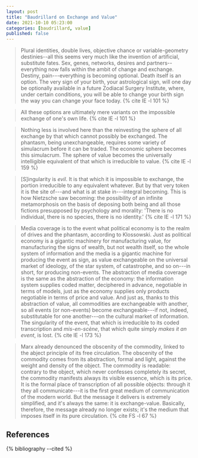 ```yaml
---
layout: post
title: "Baudrillard on Exchange and Value"
date: 2021-10-10 05:23:00
categories: [baudrillard, value]
published: false
---
```


> Plural identities, double lives, objective chance or variable-geometry destinies--all this seems very much like the invention of artificial, substitute fates. Sex, genes, networks, desires and partners--everything now falls within the ambit of change and exchange. Destiny, pain---everything is becoming optional. Death itself is an option. The very sign of your birth, your astrological sign, will one day be optionally available in a future Zodiacal Surgery Institute, where, under certain conditions, you will be able to change your birth sign the way you can change your face today. {% cite IE -l 101 %}

> All these options are ultimately mere variants on the impossible exchange of one's own life. {% cite IE -l 101 %}

> Nothing less is involved here than the reinvesting the sphere of all exchange by that which cannot possibly be exchanged. The phantasm, being unexchangeable, requires some variety of simulacrum before it can be traded. The economic sphere becomes this simulacrum. The sphere of value becomes the universally intelligible equivalent of that which is irreducible to value. {% cite IE -l 159 %}

> [S]ingularity is _evil_. It is that which it is impossible to exchange, the portion irreducible to any equivalent whatever. But by that very token it is the site of---and what is at stake in---integral becoming. This is how Nietzsche saw becoming: the possibility of an infinite metamorphosis on the basis of deposing both being and all those fictions presupposed by psychology and morality: 'There is no individual, there is no species, there is no identity.' {% cite IE -l 171 %}

> Media coverage is to the event what political economy is to the realm of drives and the phantasm, according to Klossowski. Just as political economy is a gigantic machinery for manufacturing value, for manufacturing the signs of wealth, but not wealth itself, so the whole system of information and the media is a gigantic machine for producing the event as sign, as value exchangeable on the universal market of ideology, of the star system, of catastrophe, and so on---in short, for producing non-events. The abstraction of media coverage is the same as the abstraction of the economy: the information system supplies coded matter, deciphered in advance, negotiable in terms of models, just as the economy supplies only products negotiable in terms of price and value. And just as, thanks to this abstraction of value, all commodities are exchangeable with another, so all events (or non-events) become exchangeable---if not, indeed, substitutable for one another---on the cultural market of information. The singularity of the event, that which is irreducible to its coded transcription and _mis-en-scène_, that which quite simply _makes it an event_, is lost. {% cite IE -l 173 %}

> Marx already denounced the obscenity of the commodity, linked to the abject principle of its free circulation. The obscenity of the commodity comes from its abstraction, formal and light, against the weight and density of the object. The commodity is readable: contrary to the object, which never confesses completely its secret, the commodity manifests always its visible essence, which is its price. It is the formal place of transcription of all possible objects: through it they all communicate---it is the first great medium of communication of the modern world. But the message it delivers is extremely simplified, and it's always the same: it is exchange-value. Basically, therefore, the message already no longer exists; it's the medium that imposes itself in its pure circulation. {% cite FS -l 67 %}

## References
{% bibliography --cited %}
